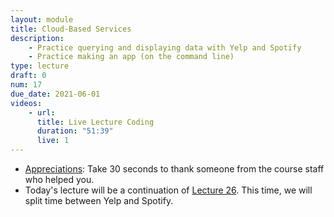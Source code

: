 ```yaml
---
layout: module
title: Cloud-Based Services
description:
    - Practice querying and displaying data with Yelp and Spotify
    - Practice making an app (on the command line)
type: lecture
draft: 0
num: 17
due_date: 2021-06-01
videos:
    - url: 
      title: Live Lecture Coding
      duration: "51:39"
      live: 1
---
```


* <a href="https://forms.gle/8eaJEY1gZFbBXXgC7" target="_blank">Appreciations</a>: Take 30 seconds to thank someone from the course staff who helped you.
* Today's lecture will be a continuation of [Lecture 26](week10-lecture02). This time, we will split time between Yelp and Spotify.